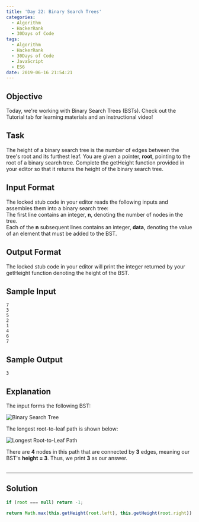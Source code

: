 ```yaml
---
title: 'Day 22: Binary Search Trees'
categories:
  - Algorithm
  - HackerRank
  - 30Days of Code
tags:
  - Algorithm
  - HackerRank
  - 30Days of Code
  - JavaScript
  - ES6
date: 2019-06-16 21:54:21
---
```



## Objective

Today, we're working with Binary Search Trees (BSTs). Check out the Tutorial tab for learning materials and an instructional video!

## Task

The height of a binary search tree is the number of edges between the tree's root and its furthest leaf. You are given a pointer, **root**, pointing to the root of a binary search tree. Complete the getHeight function provided in your editor so that it returns the height of the binary search tree.

## Input Format

The locked stub code in your editor reads the following inputs and assembles them into a binary search tree: <br/>
The first line contains an integer, **n**, denoting the number of nodes in the tree. <br/>
Each of the **n** subsequent lines contains an integer, **data**, denoting the value of an element that must be added to the BST.


## Output Format

The locked stub code in your editor will print the integer returned by your getHeight function denoting the height of the BST.


## Sample Input

```
7
3
5
2
1
4
6
7
```

## Sample Output

```
3
```


## Explanation

The input forms the following BST:<br/>

![Binary Search Tree](https://s3.amazonaws.com/hr-challenge-images/17175/1459894869-6bb53ce6eb-BST.png)


The longest root-to-leaf path is shown below:<br/>

![Longest Root-to-Leaf Path](https://s3.amazonaws.com/hr-challenge-images/17175/1459895368-4955f9ce74-LongestRTL.png)


There are **4** nodes in this path that are connected by **3** edges, meaning our BST's **height = 3**. Thus, we print **3** as our answer.
<br/>
<br/>

---

## Solution

```javascript
if (root === null) return -1;

return Math.max(this.getHeight(root.left), this.getHeight(root.right)) + 1;
```